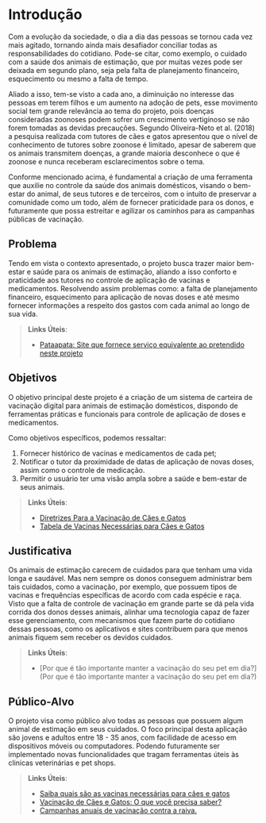 # Introdução

Com a evolução da sociedade, o dia a dia das pessoas se tornou cada vez mais agitado, tornando ainda mais desafiador conciliar todas as responsabilidades do cotidiano. Pode-se citar, como exemplo, o cuidado com a saúde dos animais de estimação, que por muitas vezes pode ser deixada em segundo plano, seja pela falta de planejamento financeiro, esquecimento ou mesmo a falta de tempo.

Aliado a isso, tem-se visto a cada ano, a diminuição no interesse das pessoas em terem filhos e um aumento na adoção de pets, esse movimento social tem grande relevância ao tema do projeto, pois doenças consideradas zoonoses podem sofrer um crescimento vertiginoso se não forem tomadas as devidas precauções. Segundo Oliveira-Neto et al. (2018) a pesquisa realizada com tutores de cães e gatos apresentou que o nível de conhecimento de tutores sobre zoonose é limitado, apesar de saberem que os animais transmitem doenças, a grande maioria desconhece o que é zoonose e nunca receberam esclarecimentos sobre o tema. 

Conforme mencionado acima, é fundamental a criação de uma ferramenta que auxilie no controle da saúde dos animais domésticos, visando o bem-estar do animal, de seus tutores e de terceiros, com o intuito de preservar a comunidade como um todo, além de fornecer praticidade para os donos, e futuramente que possa estreitar e agilizar os caminhos para as campanhas públicas de vacinação. 


## Problema
Tendo em vista o contexto apresentado, o projeto busca trazer maior bem-estar e saúde para os animais de estimação, aliando a isso conforto e praticidade aos tutores no controle de aplicação de vacinas e medicamentos. Resolvendo assim problemas como: a falta de planejamento financeiro, esquecimento para aplicação de novas doses e até mesmo fornecer informações a respeito dos gastos com cada animal ao longo de sua vida. 

> **Links Úteis**:
> - [Pataapata: Site que fornece serviço equivalente ao pretendido neste projeto](https://www.pataapata.com.br/)


## Objetivos

O objetivo principal deste projeto é a criação de um sistema de carteira de vacinação digital para animais de estimação domésticos, dispondo de ferramentas práticas e funcionais para controle de aplicação de doses e medicamentos. 

Como objetivos específicos, podemos ressaltar: 

1. Fornecer histórico de vacinas e medicamentos de cada pet; 
2. Notificar o tutor da proximidade de datas de aplicação de novas doses, assim como o controle de medicação. 
3. Permitir o usuário ter uma visão ampla sobre a saúde e bem-estar de seus animais. 
 
> **Links Úteis**:
> - [Diretrizes Para a Vacinação de Cães e Gatos](https://www.vetsmart.com.br/cg/estudo/13832/diretrizes-para-a-vacinacao-de-caes-e-gatos)
> - [Tabela de Vacinas Necessárias para Cães e Gatos](https://www.proteste.org.br/animais-de-estimacao/caes/noticia/saiba-quais-vacinas-seu-pet-deve-receber)

## Justificativa

Os animais de estimação carecem de cuidados para que tenham uma vida longa e saudável. Mas nem sempre os donos conseguem administrar bem tais cuidados, como a vacinação, por exemplo, que possuem tipos de vacinas e frequências específicas de acordo com cada espécie e raça. Visto que a falta de controle de vacinação em grande parte se dá pela vida corrida dos donos desses animais, alinhar uma tecnologia capaz de fazer esse gerenciamento, com mecanismos que fazem parte do cotidiano dessas pessoas, como os aplicativos e sites contribuem para que menos animais fiquem sem receber os devidos cuidados. 

> **Links Úteis**:
> - [Por que é tão importante manter a vacinação do seu pet em dia?](Por que é tão importante manter a vacinação do seu pet em dia?)

## Público-Alvo

O projeto visa como público alvo todas as pessoas que possuem algum animal de estimação em seus cuidados. O foco principal desta aplicação são jovens e adultos entre 18 - 35 anos, com facilidade de acesso em dispositivos móveis ou computadores. Podendo futuramente ser implementado novas funcionalidades que tragam ferramentas úteis às clinicas veterinárias e pet shops. 

> **Links Úteis**: 
> - [Saiba quais são as vacinas necessárias para cães e gatos](https://g1.globo.com/sao-paulo/sorocaba-jundiai/mundo-pet/noticia/saiba-quais-sao-as-vacinas-necessarias-para-caes-e-gatos.ghtml)
> - [Vacinação de Cães e Gatos: O que você precisa saber?](http://www.veterinarius.ufv.br/informativos/vacinacao-de-caes-e-gatos-o-que-voce-precisa-saber/)
> - [Campanhas anuais de vacinação contra a raiva. ](https://bvsms.saude.gov.br/bvs/publicacoes/manual_pasteur03.pdf)

